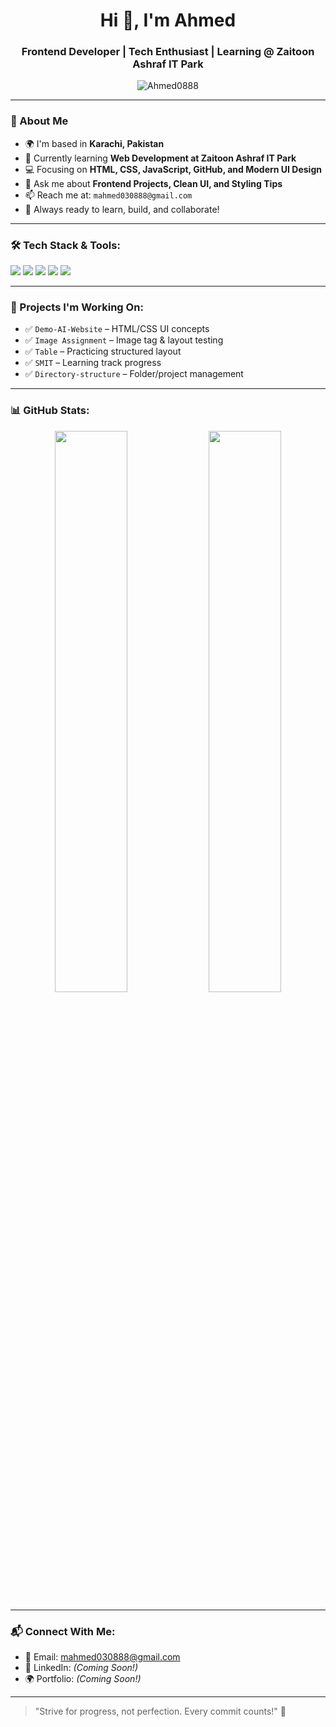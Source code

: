 <h1 align="center">Hi 👋, I'm Ahmed</h1>
<h3 align="center">Frontend Developer | Tech Enthusiast | Learning @ Zaitoon Ashraf IT Park</h3>

<p align="center">
  <img src="https://komarev.com/ghpvc/?username=Ahmed0888&label=Profile%20views&color=0e75b6&style=flat" alt="Ahmed0888" />
</p>

---

### 🚀 About Me

- 🌍 I'm based in **Karachi, Pakistan**
- 🧠 Currently learning **Web Development at Zaitoon Ashraf IT Park**
- 💻 Focusing on **HTML, CSS, JavaScript, GitHub, and Modern UI Design**
- 💬 Ask me about **Frontend Projects, Clean UI, and Styling Tips**
- 📫 Reach me at: `mahmed030888@gmail.com` 
- 🌟 Always ready to learn, build, and collaborate!

---

### 🛠️ Tech Stack & Tools:

<p>
  <img src="https://img.shields.io/badge/HTML5-E34F26?style=for-the-badge&logo=html5&logoColor=white"/>
  <img src="https://img.shields.io/badge/CSS3-1572B6?style=for-the-badge&logo=css3&logoColor=white"/>
  <img src="(https://img.shields.io/badge/JavaScript-F7DF1E?style=for-the-badge&logo=javascript&logoColor=black)"/>
  <img src="https://img.shields.io/badge/GitHub-181717?style=for-the-badge&logo=github&logoColor=white"/>
  <img src="https://img.shields.io/badge/VS Code-007ACC?style=for-the-badge&logo=visual-studio-code&logoColor=white"/>
</p>

---

### 📌 Projects I'm Working On:

- ✅ `Demo-AI-Website` – HTML/CSS UI concepts
- ✅ `Image Assignment` – Image tag & layout testing
- ✅ `Table` – Practicing structured layout
- ✅ `SMIT` – Learning track progress
- ✅ `Directory-structure` – Folder/project management

---

### 📊 GitHub Stats:

<p align="center">
  <img src="https://github-readme-stats.vercel.app/api?username=Ahmed0888&show_icons=true&theme=radical" width="48%" />
  <img src="https://github-readme-stats.vercel.app/api/top-langs/?username=Ahmed0888&layout=compact&theme=radical" width="48%" />
</p>

---

### 📬 Connect With Me:

- 📧 Email: [mahmed030888@gmail.com](mailto:mahmed030888@gmail.com)
- 💼 LinkedIn: *(Coming Soon!)*
- 🌍 Portfolio: *(Coming Soon!)*

---

> "Strive for progress, not perfection. Every commit counts!" 🚀
